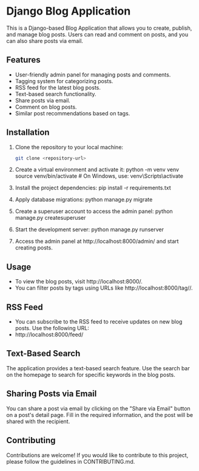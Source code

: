 # Django Blog Application

This is a Django-based Blog Application that allows you to create, publish, and manage blog posts. Users can read and comment on posts, and you can also share posts via email.

## Features

- User-friendly admin panel for managing posts and comments.
- Tagging system for categorizing posts.
- RSS feed for the latest blog posts.
- Text-based search functionality.
- Share posts via email.
- Comment on blog posts.
- Similar post recommendations based on tags.

## Installation

1. Clone the repository to your local machine:
   ```bash
   git clone <repository-url>

2. Create a virtual environment and activate it:
python -m venv venv
source venv/bin/activate  # On Windows, use: venv\Scripts\activate

3. Install the project dependencies:
pip install -r requirements.txt

4. Apply database migrations:
python manage.py migrate

5. Create a superuser account to access the admin panel:
python manage.py createsuperuser

6. Start the development server:
python manage.py runserver

7. Access the admin panel at http://localhost:8000/admin/ and start creating posts.

## Usage
- To view the blog posts, visit http://localhost:8000/.
- You can filter posts by tags using URLs like http://localhost:8000/tag/<tag-slug>/.

## RSS Feed
- You can subscribe to the RSS feed to receive updates on new blog posts. Use the following URL:
- http://localhost:8000/feed/

## Text-Based Search
The application provides a text-based search feature. Use the search bar on the homepage to search for specific keywords in the blog posts.

## Sharing Posts via Email
You can share a post via email by clicking on the "Share via Email" button on a post's detail page. Fill in the required information, and the post will be shared with the recipient.

## Contributing
Contributions are welcome! If you would like to contribute to this project, please follow the guidelines in CONTRIBUTING.md.

